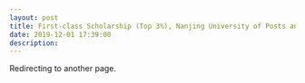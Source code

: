 ```yaml
---
layout: post
title: First-class Scholarship (Top 3%), Nanjing University of Posts and Telecommunications
date: 2019-12-01 17:39:00
description: 
---
```


Redirecting to another page.
